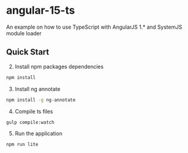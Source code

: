 # angular-15-ts
An example on how to use TypeScript with AngularJS 1.* and SystemJS module loader

## Quick Start
  
2. Install npm packages dependencies
  ```bash
  npm install
  ```

3. Install ng annotate
  ```bash
  npm install -g ng-annotate
  ```

4. Compile ts files
  ```bash
  gulp compile:watch
  ```

5. Run the application
  ```bash
  npm run lite
  ```
